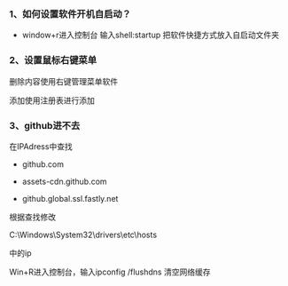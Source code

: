 ### 1、如何设置软件开机自启动？

- window+r进入控制台 输入shell:startup 把软件快捷方式放入自启动文件夹

### 2、设置鼠标右键菜单

删除内容使用右键管理菜单软件

添加使用注册表进行添加

### 3、github进不去

在IPAdress中查找

- github.com

- assets-cdn.github.com
- github.global.ssl.fastly.net

根据查找修改

C:\Windows\System32\drivers\etc\hosts

中的ip

Win+R进入控制台，输入ipconfig /flushdns 清空网络缓存